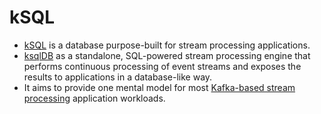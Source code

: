# kSQL
- [kSQL](https://ksqldb.io) is a database purpose-built for stream processing applications.
- [ksqlDB]() as a standalone, SQL-powered stream processing engine that performs continuous processing of event streams and exposes the results to applications in a database-like way. 
- It aims to provide one mental model for most [Kafka-based stream processing](https://github.com/Anshul619/data-engineering/tree/main/DataProcessing/KafkaStreams/Readme.md) application workloads.